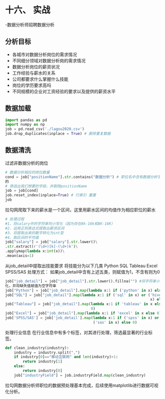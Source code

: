 # 十六、 实战

-数据分析师招聘数据分析

## 分析目标

- 各城市对数据分析岗位的需求情况
- 不同细分领域对数据分析岗的需求情况
- 数据分析岗位的薪资状况
- 工作经验与薪水的关系
- 公司都要求什么掌握什么技能
- 岗位的学历要求高吗
- 不同规模的企业对工资经验的要求以及提供的薪资水平

## 数据加载

```python
import pandas as pd
import numpy as np
job = pd.read_csv('./lagou2020.csv')
job.drop_duplicates(inplace = True) # 删除重复数据
```

## 数据清洗

过滤⾮数据分析的岗位

```python
# 数据分析相应的岗位数量
cond = job["positionName"].str.contains("数据分析") # 职位名中含有数据分析字眼
的
# 筛选出我们想要的字段，并剔除positionName
job = job[cond]
job.reset_index(inplace=True) # ⾏索引 重置
job
```

拉勾⽹爬取下来的薪⽔是一个区间，这⾥⽤薪⽔区间的均值作为相应职位的薪⽔

```python
# 处理过程
#1、将salary中的字符串均⼩写化（因为存在8k-16k和8K-16K）
#2、运⽤正则表达式提取出薪资区间
#3、将提取出来的数字转化为int型
#4、取区间的平均值
job["salary"] = job["salary"].str.lower()\
.str.extract(r'(\d+)[k]-(\d+)k')\
.applymap(lambda x:int(x))\
.mean(axis=1)

```

从job_detail中提取出技能要求 将技能分为以下⼏类 Python SQL Tableau Excel SPSS/SAS 处理方式： 如果job_detail中含有上述五类，则赋值为1，不含有则为0

```python
job["job_detail"] = job["job_detail"].str.lower().fillna("") #将字符串⼩写
化，并将缺失值赋值为空字符串
job["Python"] = job["job_detail"].map(lambda x:1 if ('python' in x) else 0)
job["SQL"] = job["job_detail"].map(lambda x:1 if ('sql' in x) or ('hive' in
                                                                  x) else 0)
job["Tableau"] = job["job_detail"].map(lambda x:1 if 'tableau' in x else
                                       0)
job["Excel"] = job["job_detail"].map(lambda x:1 if 'excel' in x else 0)
job['SPSS/SAS'] = job['job_detail'].map(lambda x:1 if ('spss' in x) or
                                        ('sas' in x) else 0)
```

处理⾏业信息 在⾏业信息中有多个标签，对其进⾏处理，筛选最显著的⾏业标签。

```python
def clean_industry(industry):
    industry = industry.split(",")
    if industry[0]=="移动互联⽹" and len(industry)>1:
        return industry[1]
    else:
        return industry[0]
    job["industryField"] = job.industryField.map(clean_industry)

```

拉勾⽹数据分析师职位的数据预处理基本完成，后续使⽤matplotlib进⾏数据可视化分析。